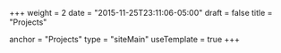 +++
weight = 2
date = "2015-11-25T23:11:06-05:00"
draft = false
title = "Projects"

anchor = "Projects"
type = "siteMain"
useTemplate = true
+++
